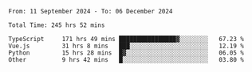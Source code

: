 <!--START_SECTION:waka-->

```abap
From: 11 September 2024 - To: 06 December 2024

Total Time: 245 hrs 52 mins

TypeScript     171 hrs 49 mins ████████████████▓░░░░░░░░   67.23 %
Vue.js         31 hrs 8 mins   ███░░░░░░░░░░░░░░░░░░░░░░   12.19 %
Python         15 hrs 28 mins  █▓░░░░░░░░░░░░░░░░░░░░░░░   06.05 %
Other          9 hrs 42 mins   █░░░░░░░░░░░░░░░░░░░░░░░░   03.80 %
```

<!--END_SECTION:waka-->
